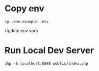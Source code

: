 # Copy env
`cp .env.example .env`

Update env vars

# Run Local Dev Server
`php -S localhost:8888 public/index.php`